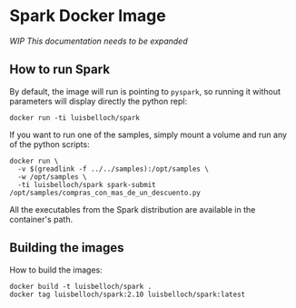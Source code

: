 # Spark Docker Image

_WIP This documentation needs to be expanded_

## How to run Spark

By default, the image will run is pointing to `pyspark`, so running it without parameters will display directly the python repl:

```
docker run -ti luisbelloch/spark 
```

If you want to run one of the samples, simply mount a volume and run any of the python scripts:

```
docker run \
  -v $(greadlink -f ../../samples):/opt/samples \
  -w /opt/samples \
  -ti luisbelloch/spark spark-submit /opt/samples/compras_con_mas_de_un_descuento.py
```

All the executables from the Spark distribution are available in the container's path.

## Building the images

How to build the images:

```
docker build -t luisbelloch/spark .
docker tag luisbelloch/spark:2.10 luisbelloch/spark:latest
```


